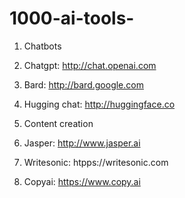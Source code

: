 # 1000-ai-tools-
1. Chatbots
1. Chatgpt: http://chat.openai.com
2. Bard: http://bard.google.com
3. Hugging chat: http://huggingface.co

2. Content creation
1. Jasper: http://www.jasper.ai
2. Writesonic: htpps://writesonic.com
3. Copyai: https://www.copy.ai
